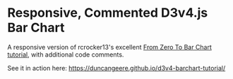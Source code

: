 # Responsive, Commented D3v4.js Bar Chart

A responsive version of rcrocker13's excellent [From Zero To Bar Chart tutorial](https://github.com/rcrocker13/From-Zero-to-Bar-Chart), with additional code comments.

See it in action here:
https://duncangeere.github.io/d3v4-barchart-tutorial/

